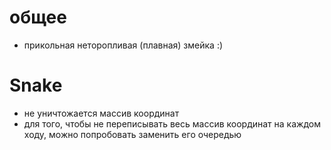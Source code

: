# общее
- прикольная неторопливая (плавная) змейка :)

# Snake
- не уничтожается массив координат
- для того, чтобы не переписывать весь массив координат на каждом ходу, можно попробовать заменить его очередью